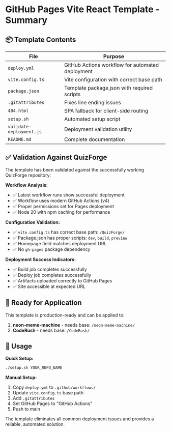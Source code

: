 # GitHub Pages Vite React Template - Summary

## 📦 Template Contents

| File | Purpose |
|------|---------|
| `deploy.yml` | GitHub Actions workflow for automated deployment |
| `vite.config.ts` | Vite configuration with correct base path |
| `package.json` | Template package.json with required scripts |
| `.gitattributes` | Fixes line ending issues |
| `404.html` | SPA fallback for client-side routing |
| `setup.sh` | Automated setup script |
| `validate-deployment.js` | Deployment validation utility |
| `README.md` | Complete documentation |

## ✅ Validation Against QuizForge

The template has been validated against the successfully working QuizForge repository:

**Workflow Analysis:**
- ✅ Latest workflow runs show successful deployment
- ✅ Workflow uses modern GitHub Actions (v4)
- ✅ Proper permissions set for Pages deployment
- ✅ Node 20 with npm caching for performance

**Configuration Validation:**
- ✅ `vite.config.ts` has correct base path: `/QuizForge/`
- ✅ Package.json has proper scripts: `dev`, `build`, `preview`
- ✅ Homepage field matches deployment URL
- ✅ No `gh-pages` package dependency

**Deployment Success Indicators:**
- ✅ Build job completes successfully
- ✅ Deploy job completes successfully  
- ✅ Artifacts uploaded correctly to GitHub Pages
- ✅ Site accessible at expected URL

## 🎯 Ready for Application

This template is production-ready and can be applied to:

1. **neon-meme-machine** - needs base: `/neon-meme-machine/`
2. **CodeRush** - needs base: `/CodeRush/`

## 🚀 Usage

**Quick Setup:**
```bash
./setup.sh YOUR_REPO_NAME
```

**Manual Setup:**
1. Copy `deploy.yml` to `.github/workflows/`
2. Update `vite.config.ts` base path
3. Add `.gitattributes`
4. Set GitHub Pages to "GitHub Actions" 
5. Push to main

The template eliminates all common deployment issues and provides a reliable, automated solution.